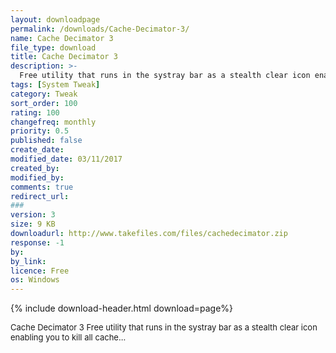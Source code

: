 ```yaml
---
layout: downloadpage
permalink: /downloads/Cache-Decimator-3/
name: Cache Decimator 3
file_type: download
title: Cache Decimator 3
description: >-
  Free utility that runs in the systray bar as a stealth clear icon enabling you to kill all cache...
tags: [System Tweak]
category: Tweak
sort_order: 100
rating: 100
changefreq: monthly
priority: 0.5
published: false
create_date: 
modified_date: 03/11/2017
created_by: 
modified_by: 
comments: true
redirect_url: 
### 
version: 3
size: 9 KB
downloadurl: http://www.takefiles.com/files/cachedecimator.zip
response: -1
by: 
by_link: 
licence: Free
os: Windows
---
```


{% include download-header.html download=page%}

<p style="fix-download-text !important">
<p><font size="2">Cache Decimator 3 Free utility that runs in the systray bar as a stealth clear icon enabling you to kill all cache...</font></p></p>
